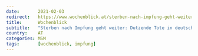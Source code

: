 ```yaml
---
date:       2021-02-03
redirect:   https://www.wochenblick.at/sterben-nach-impfung-geht-weiter-dutzende-tote-in-deutschen-heimen/
title:      Wochenblick
subtitle:   "Sterben nach Impfung geht weiter: Dutzende Tote in deutschen Heimen"
country:    AT
categories: MSM
tags:       [wochenblick, impfung]
---
```

